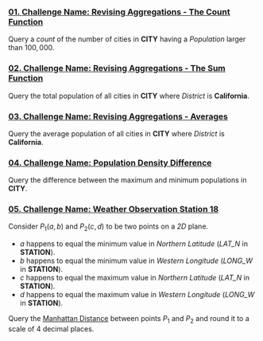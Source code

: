 ### [01. Challenge Name: Revising Aggregations - The Count Function](01_BasicCount.sql)

Query a *count* of the number of cities in **CITY** having a *Population* larger than $100,000$. 


### [02. Challenge Name: Revising Aggregations - The Sum Function](02_BasicSum.sql)

Query the total population of all cities in **CITY** where *District* is **California**. 


### [03. Challenge Name: Revising Aggregations - Averages](03_BasicAverage.sql)

Query the average population of all cities in **CITY** where *District* is **California**. 


### [04. Challenge Name: Population Density Difference](04_DensityDifference.sql)

Query the difference between the maximum and minimum populations in **CITY**.

### [05. Challenge Name: Weather Observation Station 18](05_WeatherObservationStation18.sql)

Consider $P_1(a, b)$ and $P_2(c, d)$ to be two points on a *2D* plane.

- $a$ happens to equal the minimum value in *Northern Latitude* (*LAT\_N* in **STATION**).
- $b$ happens to equal the minimum value in *Western Longitude* (*LONG\_W* in **STATION**).
- $c$ happens to equal the maximum value in *Northern Latitude* (*LAT\_N* in **STATION**).
- $d$ happens to equal the maximum value in *Western Longitude* (*LONG\_W* in **STATION**).

Query the [Manhattan Distance](https://xlinux.nist.gov/dads/HTML/manhattanDistance.html)  between points $P_1$ and $P_2$ and round it to a scale of $4$ decimal places.
